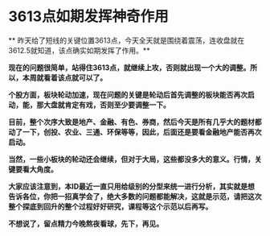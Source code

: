3613点如期发挥神奇作用
====



** 昨天给了短线的关键位置3613点，今天全天就是围绕着震荡，连收盘就在3612.5就知道，该点确实如期发挥了作用。**

**现在的问题很简单，站得住3613点，就继续上攻，否则就出现一个大的调整。所以，本周就看着该点就可以了。**

**个股方面，板块轮动加速，现在问题的关键是轮动后首先调整的板块能否再次启动，能，那大盘就肯定有戏，否则至少要调整一下。**

**目前，整个次序大致是地产、金融、有色、券商，然后今天是所有几乎大的题材都动了一下，创投、农业、三通、环保等等，因此，后面还是要看金融地产能否再次启动。**

**当然，一些小板块的轮动还会继续，但对于大局，这些都没多大的意义。行情，关键要看大角度。**

**大家应该注意到，本ID最近一直只用给级别的分型来统一进行分析，其实就是想告诉各位，你把一招真学会了，绝大多数的问题都能解决，这就是示范，请把这次整个探底到回升的整个过程好好研究，课程等这个示范以后再写。**

**不想说了，留点精力今晚熬夜看球，先下，再见。**
